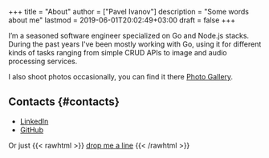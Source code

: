 +++
title = "About"
author = ["Pavel Ivanov"]
description = "Some words about me"
lastmod = 2019-06-01T20:02:49+03:00
draft = false
+++

I’m a seasoned software engineer specialized on Go and Node.js stacks. During the past years I've been mostly
working with Go, using it for different kinds of tasks ranging from simple CRUD APIs to image and audio processing
services.

I also shoot photos occasionally, you can find it there [Photo Gallery](https://photo.schfkt.dev).

## Contacts {#contacts}

-   [LinkedIn](https://www.linkedin.com/in/ivpavig)
-   [GitHub](https://github.com/schfkt)

Or just {{< rawhtml >}}
<a href="mailto:{{< param Email >}}">drop me a line</a>
{{< /rawhtml >}}
